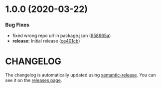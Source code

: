 # 1.0.0 (2020-03-22)


### Bug Fixes

* fixed wrong repo url in package.json ([658965a](https://github.com/nejcm/react-image/commit/658965ae41114612dc54e1b2c8c604f503b8015b))
* **release:** Initial release ([ce401cb](https://github.com/nejcm/react-image/commit/ce401cb2bf110ca5942c2c6187bcca4659615728))

# CHANGELOG

The changelog is automatically updated using
[semantic-release](https://github.com/semantic-release/semantic-release). You
can see it on the [releases page](../../releases).
